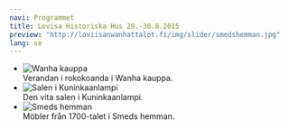 ```yaml
---
navi: Programmet
title: Lovisa Historiska Hus 29.-30.8.2015
preview: "http://loviisanwanhattalot.fi/img/slider/smedshemman.jpg"
lang: se
---
```


<ul class="example-orbit" data-orbit>
  <li>
    <img src="/img/slider/kuisti.jpg" alt="Wanha kauppa" />
    <div class="orbit-caption">
      Verandan i rokokoanda i Wanha kauppa.
    </div>
  </li>
  <li>
    <img src="/img/slider/kuninkaanlampi.jpg" alt="Salen i Kuninkaanlampi" />
    <div class="orbit-caption">
      Den vita salen i Kuninkaanlampi.
    </div>
  </li>
  <li>
    <img src="/img/slider/smedshemman.jpg" alt="Smeds hemman" />
    <div class="orbit-caption">
      Möbler från 1700-talet i Smeds hemman.
    </div>
  </li>
</ul>
